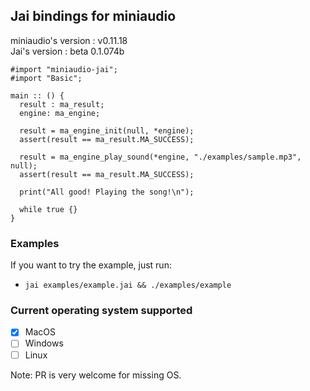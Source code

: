 ## Jai bindings for miniaudio

miniaudio's version : v0.11.18</br>
Jai's version : beta 0.1.074b

```jai
#import "miniaudio-jai";
#import "Basic";

main :: () {
  result : ma_result;
  engine: ma_engine;

  result = ma_engine_init(null, *engine);
  assert(result == ma_result.MA_SUCCESS);

  result = ma_engine_play_sound(*engine, "./examples/sample.mp3", null);
  assert(result == ma_result.MA_SUCCESS);

  print("All good! Playing the song!\n");

  while true {}
}

```

### Examples

If you want to try the example, just run:

- `jai examples/example.jai && ./examples/example`

### Current operating system supported

- [x] MacOS
- [ ] Windows
- [ ] Linux

Note: PR is very welcome for missing OS.
